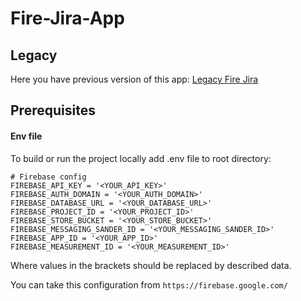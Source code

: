# Fire-Jira-App

## Legacy

Here you have previous version of this app: [Legacy Fire Jira](https://github.com/witoldmetel/Fire-Jira-App-Legacy)

## Prerequisites

#### Env file

To build or run the project locally add .env file to root directory:

```
# Firebase config
FIREBASE_API_KEY = '<YOUR_API_KEY>'
FIREBASE_AUTH_DOMAIN = '<YOUR_AUTH_DOMAIN>'
FIREBASE_DATABASE_URL = '<YOUR_DATABASE_URL>'
FIREBASE_PROJECT_ID = '<YOUR_PROJECT_ID>'
FIREBASE_STORE_BUCKET = '<YOUR_STORE_BUCKET>'
FIREBASE_MESSAGING_SANDER_ID = '<YOUR_MESSAGING_SANDER_ID>'
FIREBASE_APP_ID = '<YOUR_APP_ID>'
FIREBASE_MEASUREMENT_ID = '<YOUR_MEASUREMENT_ID>'
```

Where values in the brackets should be replaced by described data.

You can take this configuration from `https://firebase.google.com/`
